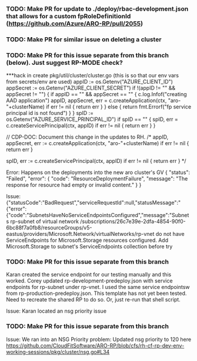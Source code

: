 ### TODO: Make PR for update to ./deploy/rbac-development.json that allows for a custom fpRoleDefinitionId (https://github.com/Azure/ARO-RP/pull/2055)
### TODO: Make PR for similar issue on deleting a cluster
### TODO: Make PR for this issue separate from this branch (below). Just suggest RP-MODE check?
***hack in create pkg/util/cluster/cluster.go (this is so that our env vars from secrets/env are used)
  appID := os.Getenv("AZURE_CLIENT_ID")
  appSecret := os.Getenv("AZURE_CLIENT_SECRET")
  if !(appID != "" && appSecret != "") {
    if appID == "" && appSecret == "" {
      c.log.Infof("creating AAD application")
      appID, appSecret, err = c.createApplication(ctx, "aro-"+clusterName)
      if err != nil {
        return err
      }
    } else {
      return fmt.Errorf("fp service principal id is not found")
    }
  }
  spID := os.Getenv("AZURE_SERVICE_PRINCIPAL_ID")
  if spID == "" {
    spID, err = c.createServicePrincipal(ctx, appID)
    if err != nil {
      return err
    }
  }

  // CDP-DOC: Document this change in the updates to RH.
  /*
  appID, appSecret, err := c.createApplication(ctx, "aro-"+clusterName)
  if err != nil {
    return err
  }

  spID, err := c.createServicePrincipal(ctx, appID)
  if err != nil {
    return err
  }
  */


Error: Happens on the deployments into the new aro cluster's GV
{
    "status": "Failed",
    "error": {
        "code": "ResourceDeploymentFailure",
        "message": "The response for resource had empty or invalid content."
    }
}

Issue:
{"statusCode":"BadRequest","serviceRequestId":null,"statusMessage":"{\"error\":{\"code\":\"SubnetsHaveNoServiceEndpointsConfigured\",\"message\":\"Subnets rp-subnet of virtual network /subscriptions/26c7e39e-2dfa-4854-90f0-6bc88f7a0fb8/resourceGroups/v5-eastus/providers/Microsoft.Network/virtualNetworks/rp-vnet do not have ServiceEndpoints for Microsoft.Storage resources configured. Add Microsoft.Storage to subnet's ServiceEndpoints collection before try

### TODO: Make PR for this issue separate from this branch
Karan created the service endpoint for our testing manually and this worked.
Corey updated rp-development-predeploy.json with service endpoints for rp-subnet under rp-vnet. I used the same service endpointsw from rp-production-predeploy.json. This template has not yet been tested. Need to recreate the shared RP to do so. Or, just re-run that shell script.

Issue: Karan located an nsg priority issue
### TODO: Make PR for this issue separate from this branch
Issue: We ran into an NSG Priority problem:
Updated nsg priority to 120 here https://github.com/CloudFitSoftware/ARO-RP/blob/cfs/rh-cf-rp-dev-env-working-sessions/pkg/cluster/nsg.go#L34
